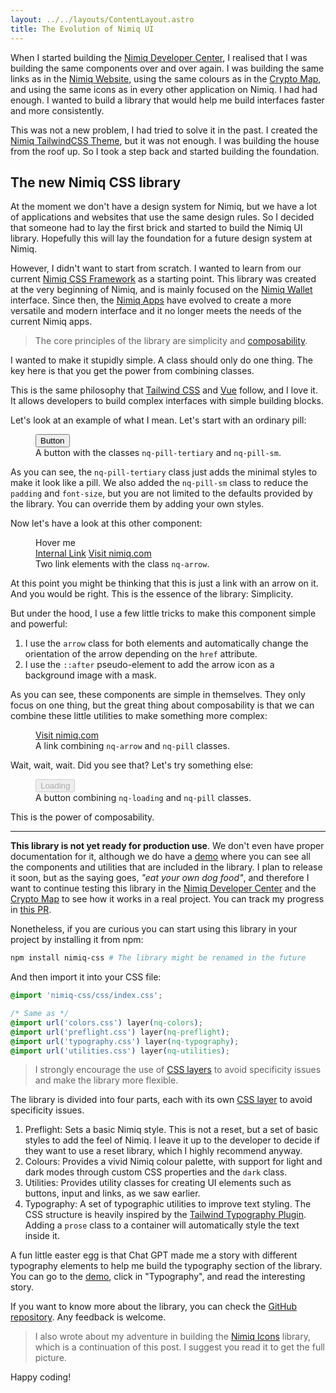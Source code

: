 ```yaml
---
layout: ../../layouts/ContentLayout.astro
title: The Evolution of Nimiq UI
---
```


<link rel="stylesheet" href="https://cdn.jsdelivr.net/npm/nimiq-css@latest/dist/css/colors.css">
<link rel="stylesheet" href="https://cdn.jsdelivr.net/npm/nimiq-css@latest/dist/css/utilities.css">

When I started building the [Nimiq Developer Center](https://nimiq.com/developers), I realised that I was building the same components over and over again. I was building the same links as in the [Nimiq Website](https://nimiq.com), using the same colours as in the [Crypto Map](https://map.nimiq.com), and using the same icons as in every other application on Nimiq. I had had enough. I wanted to build a library that would help me build interfaces faster and more consistently.

This was not a new problem, I had tried to solve it in the past. I created the [Nimiq TailwindCSS Theme](https://onmax.github.io/tailwindcss-nimiq/), but it was not enough. I was building the house from the roof up. So I took a step back and started building the foundation.

## The new Nimiq CSS library

At the moment we don't have a design system for Nimiq, but we have a lot of applications and websites that use the same design rules. So I decided that someone had to lay the first brick and started to build the Nimiq UI library. Hopefully this will lay the foundation for a future design system at Nimiq.

However, I didn't want to start from scratch. I wanted to learn from our current [Nimiq CSS Framework](https://nimiq.github.io/nimiq-style/) as a starting point. This library was created at the very beginning of Nimiq, and is mainly focused on the [Nimiq Wallet](https://wallet.nimiq.com) interface. Since then, the [Nimiq Apps](https://nimiq.com/apps) have evolved to create a more versatile and modern interface and it no longer meets the needs of the current Nimiq apps.

<!-- With that in mind, I was thinking about why we don't use this library anymore. I think the main reason is that it was primarily designed for Nimiq Wallet components, and using it in other projects was a bit cumbersome because it lacks of flexibility and it forces to use some components that are not needed in other projects. -->

> The core principles of the library are simplicity and [composability](https://en.wikipedia.org/wiki/Composability).

I wanted to make it stupidly simple. A class should only do one thing. The key here is that you get the power from combining classes.

This is the same philosophy that [Tailwind CSS](https://tailwindcss.com/) and [Vue](https://vuejs.org/) follow, and I love it. It allows developers to build complex interfaces with simple building blocks.

Let's look at an example of what I mean. Let's start with an ordinary pill:

<figure class="flex flex-col gap-2 items-center my-8">
  <button class="nq-pill-tertiary nq-pill-sm opacity-70">Button</button>
  <figcaption>A button with the classes <code>nq-pill-tertiary</code> and <code>nq-pill-sm</code>.</figcaption>
</figure>

As you can see, the `nq-pill-tertiary` class just adds the minimal styles to make it look like a pill. We also added the `nq-pill-sm` class to reduce the `padding` and `font-size`, but you are not limited to the defaults provided by the library. You can override them by adding your own styles.

Now let's have a look at this other component:

<figure class="flex flex-col gap-2 items-center my-8">
  
  <div class="relative">
    <span aria-hidden class="absolute -top-2.5 -left-8 text-gray-800 font-bold whitespace-nowrap text-[10px] tracking-wider uppercase pointer-events-none -rotate-[25deg] skew-y-12">Hover me</span>
    <div class="flex gap-8 opacity-70">
      <a href="#" class="nq-arrow nq-raw">Internal Link</a>
      <a href="https://nimiq.com" class="nq-arrow nq-raw">Visit nimiq.com</a>
    </div>
  </div>

  <figcaption>Two link elements with the class <code>nq-arrow</code>.</figcaption>
</figure>

At this point you might be thinking that this is just a link with an arrow on it. And you would be right. This is the essence of the library: Simplicity.

But under the hood, I use a few little tricks to make this component simple and powerful:

1. I use the `arrow` class for both elements and automatically change the orientation of the arrow depending on the `href` attribute.
2. I use the `::after` pseudo-element to add the arrow icon as a background image with a mask. 
<!-- I will give you more details on this in the [later section](#nimiq-icons-library). -->

As you can see, these components are simple in themselves. They only focus on one thing, but the great thing about composability is that we can combine these little utilities to make something more complex:

<figure class="flex flex-col gap-2 items-center my-8">
  <div class="flex gap-2 opacity-70">
    <a href="https://nimiq.com" class="nq-pill-tertiary nq-pill-sm nq-arrow">Visit nimiq.com</a>
  </div>

  <figcaption>A link combining <code>nq-arrow</code> and <code>nq-pill</code> classes.</figcaption>
</figure>

Wait, wait, wait. Did you see that? Let's try something else:

<figure class="flex flex-col gap-2 items-center my-8">
  <div class="flex gap-2">
    <button class="nq-pill-secondary nq-loading nq-raw" disabled>Loading</button>
  </div>

  <figcaption>A button combining <code>nq-loading</code> and <code>nq-pill</code> classes.</figcaption>
</figure>

This is the power of composability.
 
---

**This library is not yet ready for production use**. We don't even have proper documentation for it, although we do have a [demo](https://onmax.github.io/nimiq-ui/) where you can see all the components and utilities that are included in the library. I plan to release it soon, but as the saying goes, _"eat your own dog food"_, and therefore I want to continue testing this library in the [Nimiq Developer Center](https://nimiq.com) and the [Crypto Map](https://map.nimiq.com) to see how it works in a real project. You can track my progress in [this PR](https://github.com/nimiq/crypto-map/pull/8).

Nonetheless, if you are curious you can start using this library in your project by installing it from npm:

```bash
npm install nimiq-css # The library might be renamed in the future
```

And then import it into your CSS file:

```css
@import 'nimiq-css/css/index.css';

/* Same as */
@import url('colors.css') layer(nq-colors);
@import url('preflight.css') layer(nq-preflight);
@import url('typography.css') layer(nq-typography);
@import url('utilities.css') layer(nq-utilities);
```

> I strongly encourage the use of [CSS layers](https://developer.mozilla.org/en-US/docs/Web/CSS/@layer) to avoid specificity issues and make the library more flexible.

The library is divided into four parts, each with its own [CSS layer](https://developer.mozilla.org/en-US/docs/Web/CSS/@layer) to avoid specificity issues.

1. Preflight: Sets a basic Nimiq style. This is not a reset, but a set of basic styles to add the feel of Nimiq. I leave it up to the developer to decide if they want to use a reset library, which I highly recommend anyway.
2. Colours: Provides a vivid Nimiq colour palette, with support for light and dark modes through custom CSS properties and the `dark` class.
3. Utilities: Provides utility classes for creating UI elements such as buttons, input and links, as we saw earlier.
4. Typography: A set of typographic utilities to improve text styling. The CSS structure is heavily inspired by the [Tailwind Typography Plugin](https://github.com/tailwindlabs/tailwindcss-typography). Adding a `prose` class to a container will automatically style the text inside it.

A fun little easter egg is that Chat GPT made me a story with different typography elements to help me build the typography section of the library. You can go to the [demo](https://onmax.github.io/nimiq-ui/), click in "Typography", and read the interesting story.

If you want to know more about the library, you can check the [GitHub repository](https://github.com/onmax/nimiq-ui/tree/main/packages/nimiq-css). Any feedback is welcome.


> I also wrote about my adventure in building the [Nimiq Icons](/onmax/posts/nimiq-icons) library, which is a continuation of this post. I suggest you read it to get the full picture.

Happy coding!
